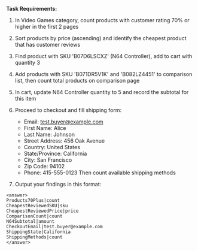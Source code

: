 

**Task Requirements:**

1. In Video Games category, count products with customer rating 70% or higher in the first 2 pages

2. Sort products by price (ascending) and identify the cheapest product that has customer reviews

3. Find product with SKU 'B07D6LSCXZ' (N64 Controller), add to cart with quantity 3

4. Add products with SKU 'B071DR5V1K' and 'B082LZ4451' to comparison list, then count total products on comparison page

5. In cart, update N64 Controller quantity to 5 and record the subtotal for this item

6. Proceed to checkout and fill shipping form:
   - Email: test.buyer@example.com
   - First Name: Alice
   - Last Name: Johnson
   - Street Address: 456 Oak Avenue
   - Country: United States
   - State/Province: California
   - City: San Francisco
   - Zip Code: 94102
   - Phone: 415-555-0123
   Then count available shipping methods

7. Output your findings in this format:

```
<answer>
Products70Plus|count
CheapestReviewedSKU|sku
CheapestReviewedPrice|price
ComparisonCount|count
N64Subtotal|amount
CheckoutEmail|test.buyer@example.com
ShippingState|California
ShippingMethods|count
</answer>
```

